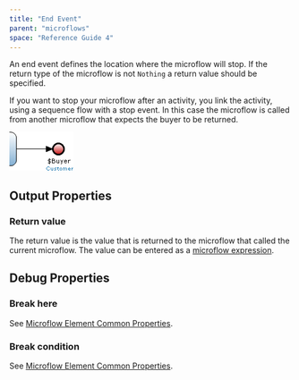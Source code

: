 ```yaml
---
title: "End Event"
parent: "microflows"
space: "Reference Guide 4"
---
```

An end event defines the location where the microflow will stop. If the return type of the microflow is not `Nothing` a return value should be specified.

If you want to stop your microflow after an activity, you link the activity, using a sequence flow with a stop event. In this case the microflow is called from another microflow that expects the buyer to be returned.

![](attachments/819203/917940.png)

## Output Properties

### Return value

The return value is the value that is returned to the microflow that called the current microflow. The value can be entered as a [microflow expression](microflow-expressions).

## Debug Properties

### Break here

See [Microflow Element Common Properties](microflow-element-common-properties).

### Break condition

See [Microflow Element Common Properties](microflow-element-common-properties).
